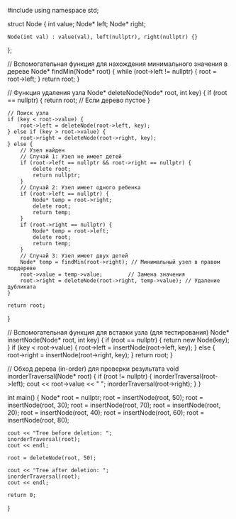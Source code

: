 #include <iostream>
using namespace std;

struct Node {
    int value;
    Node* left;
    Node* right;

    Node(int val) : value(val), left(nullptr), right(nullptr) {}
};

// Вспомогательная функция для нахождения минимального значения в дереве
Node* findMin(Node* root) {
    while (root->left != nullptr) {
        root = root->left;
    }
    return root;
}

// Функция удаления узла
Node* deleteNode(Node* root, int key) {
    if (root == nullptr) {
        return root; // Если дерево пустое
    }

    // Поиск узла
    if (key < root->value) {
        root->left = deleteNode(root->left, key);
    } else if (key > root->value) {
        root->right = deleteNode(root->right, key);
    } else {
        // Узел найден
        // Случай 1: Узел не имеет детей
        if (root->left == nullptr && root->right == nullptr) {
            delete root;
            return nullptr;
        }
        // Случай 2: Узел имеет одного ребенка
        if (root->left == nullptr) {
            Node* temp = root->right;
            delete root;
            return temp;
        }
        if (root->right == nullptr) {
            Node* temp = root->left;
            delete root;
            return temp;
        }
        // Случай 3: Узел имеет двух детей
        Node* temp = findMin(root->right); // Минимальный узел в правом поддереве
        root->value = temp->value;        // Замена значения
        root->right = deleteNode(root->right, temp->value); // Удаление дубликата
    }

    return root;
}

// Вспомогательная функция для вставки узла (для тестирования)
Node* insertNode(Node* root, int key) {
    if (root == nullptr) {
        return new Node(key);
    }
    if (key < root->value) {
        root->left = insertNode(root->left, key);
    } else {
        root->right = insertNode(root->right, key);
    }
    return root;
}

// Обход дерева (in-order) для проверки результата
void inorderTraversal(Node* root) {
    if (root != nullptr) {
        inorderTraversal(root->left);
        cout << root->value << " ";
        inorderTraversal(root->right);
    }
}

int main() {
    Node* root = nullptr;
    root = insertNode(root, 50);
    root = insertNode(root, 30);
    root = insertNode(root, 70);
    root = insertNode(root, 20);
    root = insertNode(root, 40);
    root = insertNode(root, 60);
    root = insertNode(root, 80);

    cout << "Tree before deletion: ";
    inorderTraversal(root);
    cout << endl;

    root = deleteNode(root, 50);

    cout << "Tree after deletion: ";
    inorderTraversal(root);
    cout << endl;

    return 0;
}
